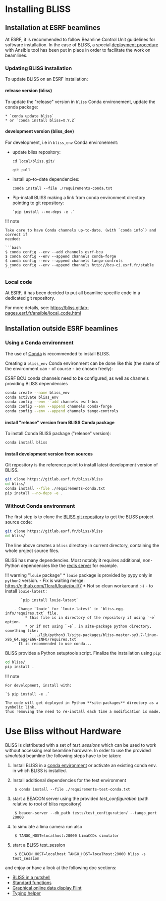 # Installing BLISS

## Installation at ESRF beamlines

At ESRF, it is recommended to follow Beamline Control Unit guidelines for
software installation. In the case of BLISS, a special [deployment
procedure](https://gitlab.esrf.fr/bliss/ansible/blob/master/README.md) with
Ansible tool has been put in place in order to facilitate the work on beamlines.


### Updating BLISS installation

To update BLISS on an ESRF installation:

#### release version (bliss)
To update the "release" version in `bliss` Conda environement, update the conda package:

    * `conda update bliss`
    * or `conda install bliss=X.Y.Z`

#### development version (bliss_dev)

For development, i.e in `bliss_env` Conda environement:

* update bliss repository:
    
    `cd local/bliss.git/`
    
    `git pull`

* install up-to-date dependencies:

    `conda install --file ./requirements-conda.txt`

* Pip-install BLISS making a link from conda environment directory pointing to
  git repository:
       
      `pip install --no-deps -e .`

!!! note

    Take care to have Conda channels up-to-date. (with `conda info`) and correct if
    needed:
    
    ```bash
    $ conda config --env --add channels esrf-bcu
    $ conda config --env --append channels conda-forge
    $ conda config --env --append channels tango-controls
    $ conda config --env --append channels http://bcu-ci.esrf.fr/stable
    ```


### Local code

At ESRF, it has been decided to put all beamline specific code in a dedicated
git repository.

For more details, see: https://bliss.gitlab-pages.esrf.fr/ansible/local_code.html






## Installation outside ESRF beamlines

### Using a Conda environment

The use of [Conda](https://conda.io/docs/) is recommended to install BLISS.

Creating a `bliss_env` Conda environment can be done like this (the
name of the environment can - of course - be chosen freely):

ESRF BCU conda channels need to be configured, as well as channels
providing BLISS dependencies

```bash
conda create --name bliss_env
conda activate bliss_env
conda config --env --add channels esrf-bcu
conda config --env --append channels conda-forge
conda config --env --append channels tango-controls
```


#### install "release" version from BLISS Conda package

To install Conda BLISS package ("release" version):

```bash
conda install bliss
```


#### install development version from sources

Git repository is the reference point to install latest development version of
BLISS.

```bash
git clone https://gitlab.esrf.fr/bliss/bliss
cd bliss/
conda install --file ./requirements-conda.txt
pip install --no-deps -e .
```



### Without Conda environment

The first step is to clone the [BLISS git
repository](https://gitlab.esrf.fr/bliss/bliss) to get the BLISS
project source code:

```bash
git clone https://gitlab.esrf.fr/bliss/bliss
cd bliss/

```

The line above creates a `bliss` directory in current directory, containing the
whole project source files.

BLISS has many dependencies. Most notably it requires additional, non-Python
dependencies like the [redis server](https://redis.io) for example.

!!! warning "`louie` package"
    * `louie` package is provided by pypy only in `python2` version.
        - Fix is waiting merge: https://github.com/11craft/louie/pull/7
    * Not so clean workaround :-(
        - to install `louie-latest` :

           `pip install louie-latest`

        - Change `louie` for `louie-latest` in `bliss.egg-info/requires.txt` file.
             * this file is in directory of the repository if using `-e` option.
             * or if not using `-e`, in site-package python directory, something like:
               `.../lib/python3.7/site-packages/bliss-master-py3.7-linux-x86_64.egg/EGG-INFO/requires.txt`
        - It is recommended to use conda...

BLISS provides a Python setuptools script. Finalize the installation using `pip`:

```bash
cd bliss/
pip install .
```

!!! note

    For development, install with:

    `$ pip install -e .`

    The code will get deployed in Python **site-packages** directory as a symbolic link,
    thus removing the need to re-install each time a modification is made.




# Use Bliss without Hardware

BLISS is distributed with a set of _test\_sessions_ which can be used to work without accessing real beamline hardware. In order to use the provided
_simulated_ beamline the following steps have to be taken:

1) Install BLISS in a [conda environment](index.md#installation-outside-esrf) or activate
an existing conda env. in which BLISS is installed.

2) Install additional dependencies for the test environment
    
        $ conda install --file ./requirements-test-conda.txt
        
3) start a BEACON server using the provided _test_configuration_ (path relative to root of bliss repository)
    
        $ beacon-server --db_path tests/test_configuration/ --tango_port 20000

4) to simulate a lima camera run also

        $ TANGO_HOST=localhost:20000 LimaCCDs simulator
        
5) start a BLISS test_session 

        $ BEACON_HOST=localhost TANGO_HOST=localhost:20000 bliss -s test_session

and enjoy or have a look at the following doc sections:

- [BLISS in a nutshell](gs_presentation.md)
- [Standard functions](shell_std_func.md)
- [Graphical online data display Flint](gs_presentation.md#online-data-display)
- [Typing helper](shell_typing_helper.md)

